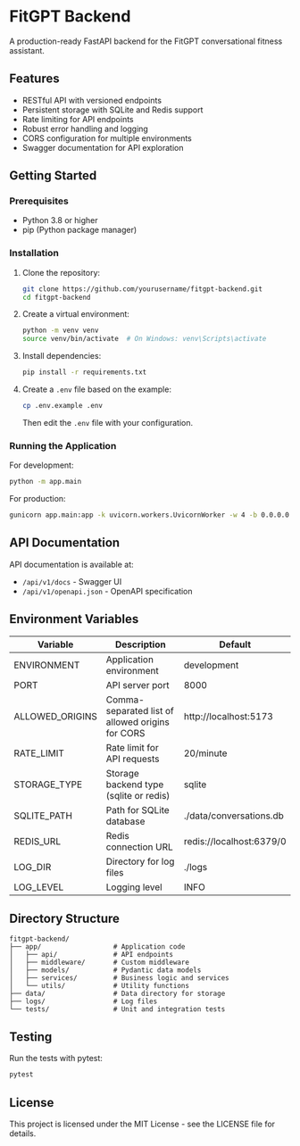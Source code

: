 # FitGPT Backend

A production-ready FastAPI backend for the FitGPT conversational fitness assistant.

## Features

- RESTful API with versioned endpoints
- Persistent storage with SQLite and Redis support
- Rate limiting for API endpoints
- Robust error handling and logging
- CORS configuration for multiple environments
- Swagger documentation for API exploration

## Getting Started

### Prerequisites

- Python 3.8 or higher
- pip (Python package manager)

### Installation

1. Clone the repository:
   ```bash
   git clone https://github.com/yourusername/fitgpt-backend.git
   cd fitgpt-backend
   ```

2. Create a virtual environment:
   ```bash
   python -m venv venv
   source venv/bin/activate  # On Windows: venv\Scripts\activate
   ```

3. Install dependencies:
   ```bash
   pip install -r requirements.txt
   ```

4. Create a `.env` file based on the example:
   ```bash
   cp .env.example .env
   ```
   Then edit the `.env` file with your configuration.

### Running the Application

For development:
```bash
python -m app.main
```

For production:
```bash
gunicorn app.main:app -k uvicorn.workers.UvicornWorker -w 4 -b 0.0.0.0:8000
```

## API Documentation

API documentation is available at:
- `/api/v1/docs` - Swagger UI
- `/api/v1/openapi.json` - OpenAPI specification

## Environment Variables

| Variable | Description | Default |
|----------|-------------|---------|
| ENVIRONMENT | Application environment | development |
| PORT | API server port | 8000 |
| ALLOWED_ORIGINS | Comma-separated list of allowed origins for CORS | http://localhost:5173 |
| RATE_LIMIT | Rate limit for API requests | 20/minute |
| STORAGE_TYPE | Storage backend type (sqlite or redis) | sqlite |
| SQLITE_PATH | Path for SQLite database | ./data/conversations.db |
| REDIS_URL | Redis connection URL | redis://localhost:6379/0 |
| LOG_DIR | Directory for log files | ./logs |
| LOG_LEVEL | Logging level | INFO |

## Directory Structure

```
fitgpt-backend/
├── app/                  # Application code
│   ├── api/              # API endpoints
│   ├── middleware/       # Custom middleware
│   ├── models/           # Pydantic data models
│   ├── services/         # Business logic and services
│   └── utils/            # Utility functions
├── data/                 # Data directory for storage
├── logs/                 # Log files
└── tests/                # Unit and integration tests
```

## Testing

Run the tests with pytest:
```bash
pytest
```

## License

This project is licensed under the MIT License - see the LICENSE file for details.

